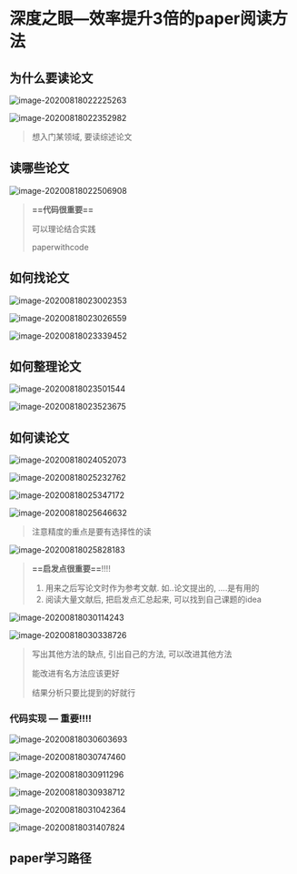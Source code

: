 # 深度之眼—效率提升3倍的paper阅读方法

## **为什么要读论文**

![image-20200818022225263](/img/in-post/20_07/image-20200818022225263.png)

![image-20200818022352982](/img/in-post/20_07/image-20200818022352982.png)

> 想入门某领域, 要读综述论文



## **读哪些论文**

![image-20200818022506908](/img/in-post/20_07/image-20200818022506908.png)

> **==代码很重要==**
>
> 可以理论结合实践
>
> paperwithcode
>
> 

## **如何找论文**

![image-20200818023002353](/img/in-post/20_07/image-20200818023002353.png)

![image-20200818023026559](/img/in-post/20_07/image-20200818023026559.png)

![image-20200818023339452](/img/in-post/20_07/image-20200818023339452.png)

## **如何整理论文**

![image-20200818023501544](/img/in-post/20_07/image-20200818023501544.png)

![image-20200818023523675](/img/in-post/20_07/image-20200818023523675.png)

## **如何读论文**

![image-20200818024052073](/img/in-post/20_07/image-20200818024052073.png)


![image-20200818025232762](file:///img/in-post/20_07/image-20200818025232762.png?lastModify=1597690446)

![image-20200818025347172](file:///img/in-post/20_07/image-20200818025347172.png?lastModify=1597690446)

![image-20200818025646632](/img/in-post/20_07/image-20200818025646632.png)

> 注意精度的重点是要有选择性的读



![image-20200818025828183](/img/in-post/20_07/image-20200818025828183.png)

> **==启发点很重要==**!!!!
>
> 1. 用来之后写论文时作为参考文献.   如..论文提出的, ….是有用的
> 2. 阅读大量文献后, 把启发点汇总起来, 可以找到自己课题的idea



![image-20200818030114243](/img/in-post/20_07/image-20200818030114243.png)

![image-20200818030338726](/img/in-post/20_07/image-20200818030338726.png)

> 写出其他方法的缺点, 引出自己的方法, 可以改进其他方法
>
> 能改进有名方法应该更好
>
> 结果分析只要比提到的好就行

### 代码实现 — 重要!!!!

![image-20200818030603693](/img/in-post/20_07/image-20200818030603693.png)



![image-20200818030747460](/img/in-post/20_07/image-20200818030747460.png)

![image-20200818030911296](/img/in-post/20_07/image-20200818030911296.png)

![image-20200818030938712](/img/in-post/20_07/image-20200818030938712.png)

![image-20200818031042364](/img/in-post/20_07/image-20200818031042364.png)



![image-20200818031407824](/img/in-post/20_07/image-20200818031407824.png)







## **paper学习路径**





































